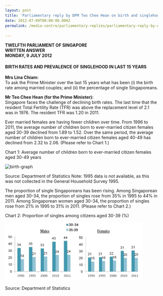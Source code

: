 ```yaml
---
layout: post
title: 'Parliamentary reply by DPM Teo Chee Hean on birth and singlehood rates'
date: 2012-07-09T00:00:00.000Z
permalink: /media-centre/parliamentary-replies/parliamentary-reply-by-dpm-teo-chee-hean-on-9-jul-2012

---
```



**TWELFTH PARLIAMENT OF SINGAPORE  
WRITTEN ANSWER  
MONDAY, 9 JULY 2012**
       
#### BIRTH RATES AND PREVALENCE OF SINGLEHOOD IN LAST 15 YEARS

**Mrs Lina Chiam:**  
To ask the Prime Minister over the last 15 years what has been (i) the birth rate among married couples; and (ii) the percentage of single Singaporeans.   

**Mr Teo Chee Hean (for the Prime Minister):**  
Singapore faces the challenge of declining birth rates. The last time that the resident Total Fertility Rate (TFR) was above the replacement level of 2.1 was in 1976. The resident TFR was 1.20 in 2011.

Ever married females are having fewer children over time. From 1996 to 2011, the average number of children born to ever-married citizen females aged 30-39 declined from 1.89 to 1.52. Over the same period, the average number of children born to ever-married citizen females aged 40-49 has declined from 2.32 to 2.06. (Please refer to Chart 1.)

Chart 1: Average number of children born to ever-married citizen females aged 30-49 years

![birth-graph](/images/birth-graph.jpg)

Source: Department of Statistics 
Note: 1995 data is not available, as this was not collected in the General Household Survey 1995.

The proportion of single Singaporeans has been rising. Among Singaporean men aged 30-34, the proportion of singles rose from 35% in 1995 to 44% in 2011. Among Singaporean women aged 30-34, the proportion of singles rose from 21% in 1995 to 31% in 2011. (Please refer to Chart 2.)

Chart 2: Proportion of singles among citizens aged 30-39 (%)  

![GraphHood](/images/GraphHood.jpg)  

Source: Department of Statistics
